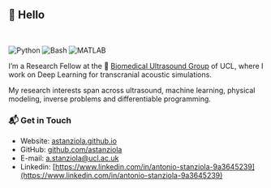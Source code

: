 ## 👋 Hello 

<br/>

![Python](https://img.shields.io/badge/Python-Expert-green)
![Bash](https://img.shields.io/badge/Bash-Intermediate-yellow)
![MATLAB](https://img.shields.io/badge/MATLAB-Expert-green)

I’m a Research Fellow at the 🐛 [Biomedical Ultrasound Group](https://bug.medphys.ucl.ac.uk) of UCL, where I work on Deep Learning for transcranial acoustic simulations. 

My research interests span across ultrasound, machine learning, physical modeling, inverse problems and differentiable programming.

### 📬 Get in Touch

- Website: [astanziola.github.io](https://astanziola.github.io)
- GitHub: [github.com/astanziola](github.com/astanziola)
- E-mail: [a.stanziola@ucl.ac.uk](a.stanziola@ucl.ac.uk)
- Linkedin: [https://www.linkedin.com/in/antonio-stanziola-9a3645239](https://www.linkedin.com/in/antonio-stanziola-9a3645239)

